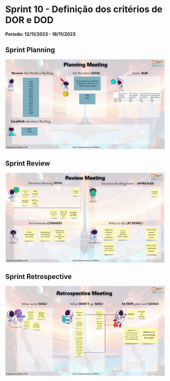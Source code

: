 # Sprint 10 - Definição dos critérios de DOR e DOD

**Período: 12/11/2023 - 18/11/2023**

## Sprint Planning

![Sprint Planning sprint 10](../../assets/templates_reunioes_sprint/sprint10/planning.png)

## Sprint Review

![Sprint Review sprint 10](../../assets/templates_reunioes_sprint/sprint10/review.jpg)

## Sprint Retrospective

![Sprint Retrospective sprint 10](../../assets/templates_reunioes_sprint/sprint10/retro.jpg)
